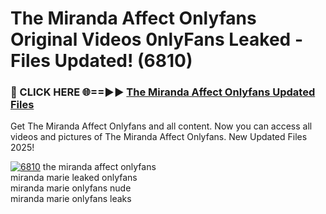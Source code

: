 # The Miranda Affect Onlyfans Original Videos 0nlyFans Leaked - Files Updated! (6810)

<h3>🔴 CLICK HERE 🌐==►► <a href="https://tinyurl.com/brd5kh86" rel="nofollow">The Miranda Affect Onlyfans Updated Files</a></h3>

Get The Miranda Affect Onlyfans and all content. Now you can access all videos and pictures of The Miranda Affect Onlyfans. New Updated Files 2025!

[![6810](https://i.imgur.com/K7sEzmb.gif)](https://tinyurl.com/brd5kh86)
the miranda affect onlyfans<br>
miranda marie leaked onlyfans<br>
miranda marie onlyfans nude<br>
miranda marie onlyfans leaks